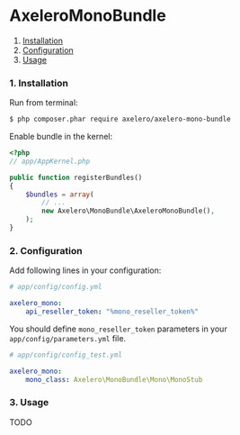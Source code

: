 AxeleroMonoBundle
======================

1. [Installation](#1-installation)
2. [Configuration](#2-configuration)
3. [Usage](#3-usage)

### 1. Installation

Run from terminal:

```bash
$ php composer.phar require axelero/axelero-mono-bundle
```

Enable bundle in the kernel:

```php
<?php
// app/AppKernel.php

public function registerBundles()
{
    $bundles = array(
        // ...
        new Axelero\MonoBundle\AxeleroMonoBundle(),
    );
}
```

### 2. Configuration

Add following lines in your configuration:

``` yaml
# app/config/config.yml

axelero_mono:
    api_reseller_token: "%mono_reseller_token%"
```

You should define ``mono_reseller_token`` parameters in your ``app/config/parameters.yml`` file.

``` yaml
# app/config/config_test.yml

axelero_mono:
    mono_class: Axelero\MonoBundle\Mono\MonoStub
```


### 3. Usage

TODO